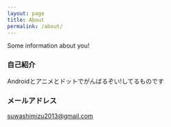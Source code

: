 ```yaml
---
layout: page
title: About
permalink: /about/
---
```


Some information about you!

### 自己紹介
Androidとアニメとドットでがんばるぞい!してるものです

### メールアドレス

[suwashimizu2013@gmail.com](suwashimizu2013@gmail.com)
